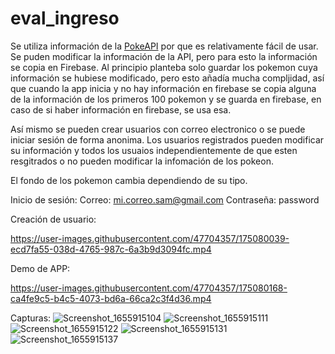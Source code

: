 # eval_ingreso
Se utiliza información de la [PokeAPI](https://pokeapi.co) por que es relativamente fácil de usar. Se puden modificar la información de la API, pero para esto la información se copia en Firebase. Al principio planteba solo guardar los pokemon cuya información se hubiese modificado, pero esto añadía mucha compljidad, así que cuando la app inicia y no hay información en firebase se copia alguna de la información de los primeros 100 pokemon y se guarda en firebase, en caso de si haber información en firebase, se usa esa.

Así mismo se pueden crear usuarios con correo electronico o se puede iniciar sesión de forma anonima. Los usuarios registrados pueden modificar su información y todos los usuaios independientemente de que esten resgitrados o no pueden modificar la infomación de los pokeon.

El fondo de los pokemon cambia dependiendo de su tipo.

Inicio de sesión:
Correo: mi.correo.sam@gmail.com 
Contraseña: password

Creación de usuario:

https://user-images.githubusercontent.com/47704357/175080039-ecd7fa55-038d-4765-987c-6a3b9d3094fc.mp4


Demo de APP:

https://user-images.githubusercontent.com/47704357/175080168-ca4fe9c5-b4c5-4073-bd6a-66ca2c3f4d36.mp4

Capturas:
![Screenshot_1655915104](https://user-images.githubusercontent.com/47704357/175085389-199030fa-3993-4d0c-9a34-67fdef820684.png)
![Screenshot_1655915111](https://user-images.githubusercontent.com/47704357/175085404-85a68656-eb8b-4bef-a1ee-3311ffd23aee.png)
![Screenshot_1655915122](https://user-images.githubusercontent.com/47704357/175085425-833dab56-d062-40f4-9a03-53971d639e18.png)
![Screenshot_1655915131](https://user-images.githubusercontent.com/47704357/175085446-b3e42bc8-9f01-46c8-a681-1dd9de672273.png)
![Screenshot_1655915137](https://user-images.githubusercontent.com/47704357/175085458-71735620-e601-476b-92b8-9f329bf09379.png)
